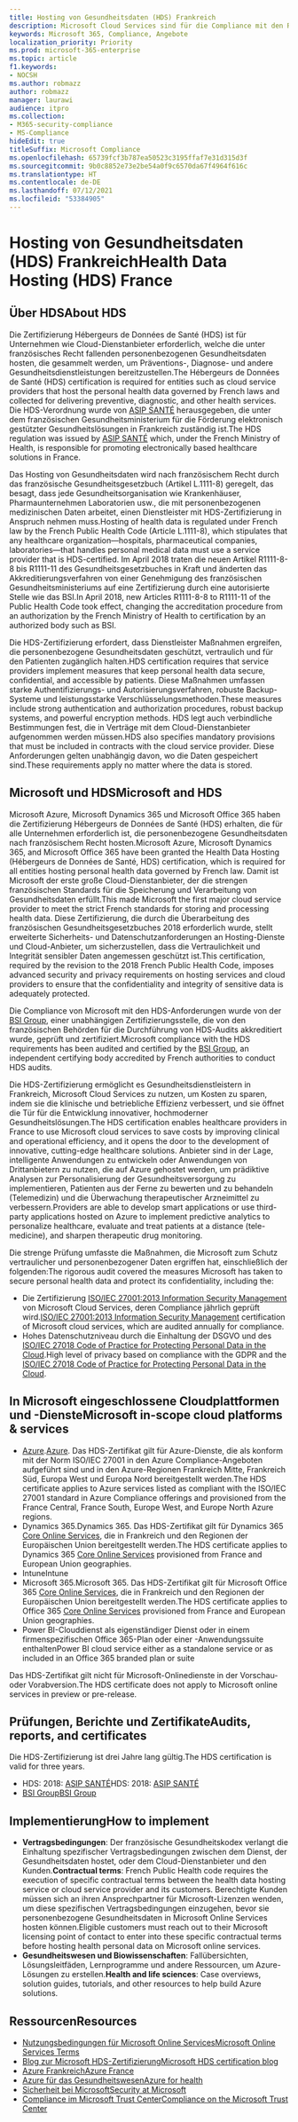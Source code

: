 ```yaml
---
title: Hosting von Gesundheitsdaten (HDS) Frankreich
description: Microsoft Cloud Services sind für die Compliance mit den Richtlinien für das Hosting von Gesundheitsdaten (Hébergeurs de données de santé) zertifiziert.
keywords: Microsoft 365, Compliance, Angebote
localization_priority: Priority
ms.prod: microsoft-365-enterprise
ms.topic: article
f1.keywords:
- NOCSH
ms.author: robmazz
author: robmazz
manager: laurawi
audience: itpro
ms.collection:
- M365-security-compliance
- MS-Compliance
hideEdit: true
titleSuffix: Microsoft Compliance
ms.openlocfilehash: 65739fcf3b787ea50523c3195ffaf7e31d315d3f
ms.sourcegitcommit: 9b0c8852e73e2be54a0f9c6570da67f4964f616c
ms.translationtype: HT
ms.contentlocale: de-DE
ms.lasthandoff: 07/12/2021
ms.locfileid: "53384905"
---
```

# <a name="health-data-hosting-hds-france"></a><span data-ttu-id="fa08a-104">Hosting von Gesundheitsdaten (HDS) Frankreich</span><span class="sxs-lookup"><span data-stu-id="fa08a-104">Health Data Hosting (HDS) France</span></span>

## <a name="about-hds"></a><span data-ttu-id="fa08a-105">Über HDS</span><span class="sxs-lookup"><span data-stu-id="fa08a-105">About HDS</span></span>

<span data-ttu-id="fa08a-106">Die Zertifizierung Hébergeurs de Données de Santé (HDS) ist für Unternehmen wie Cloud-Dienstanbieter erforderlich, welche die unter französisches Recht fallenden personenbezogenen Gesundheitsdaten hosten, die gesammelt werden, um Präventions-, Diagnose- und andere Gesundheitsdienstleistungen bereitzustellen.</span><span class="sxs-lookup"><span data-stu-id="fa08a-106">The Hébergeurs de Données de Santé (HDS) certification is required for entities such as cloud service providers that host the personal health data governed by French laws and collected for delivering preventive, diagnostic, and other health services.</span></span> <span data-ttu-id="fa08a-107">Die HDS-Verordnung wurde von [ASIP SANTÉ](https://esante.gouv.fr/) herausgegeben, die unter dem französischen Gesundheitsministerium für die Förderung elektronisch gestützter Gesundheitslösungen in Frankreich zuständig ist.</span><span class="sxs-lookup"><span data-stu-id="fa08a-107">The HDS regulation was issued by [ASIP SANTÉ](https://esante.gouv.fr/) which, under the French Ministry of Health, is responsible for promoting electronically based healthcare solutions in France.</span></span>

<span data-ttu-id="fa08a-108">Das Hosting von Gesundheitsdaten wird nach französischem Recht durch das französische Gesundheitsgesetzbuch (Artikel L.1111-8) geregelt, das besagt, dass jede Gesundheitsorganisation wie Krankenhäuser, Pharmaunternehmen Laboratorien usw., die mit personenbezogenen medizinischen Daten arbeitet, einen Dienstleister mit HDS-Zertifizierung in Anspruch nehmen muss.</span><span class="sxs-lookup"><span data-stu-id="fa08a-108">Hosting of health data is regulated under French law by the French Public Health Code (Article L.1111-8), which stipulates that any healthcare organization—hospitals, pharmaceutical companies, laboratories—that handles personal medical data must use a service provider that is HDS-certified.</span></span> <span data-ttu-id="fa08a-109">Im April 2018 traten die neuen Artikel R1111-8-8 bis R1111-11 des Gesundheitsgesetzbuches in Kraft und änderten das Akkreditierungsverfahren von einer Genehmigung des französischen Gesundheitsministeriums auf eine Zertifizierung durch eine autorisierte Stelle wie das BSI.</span><span class="sxs-lookup"><span data-stu-id="fa08a-109">In April 2018, new Articles R1111-8-8 to R1111-11 of the Public Health Code took effect, changing the accreditation procedure from an authorization by the French Ministry of Health to certification by an authorized body such as BSI.</span></span>

<span data-ttu-id="fa08a-110">Die HDS-Zertifizierung erfordert, dass Dienstleister Maßnahmen ergreifen, die personenbezogene Gesundheitsdaten geschützt, vertraulich und für den Patienten zugänglich halten.</span><span class="sxs-lookup"><span data-stu-id="fa08a-110">HDS certification requires that service providers implement measures that keep personal health data secure, confidential, and accessible by patients.</span></span> <span data-ttu-id="fa08a-111">Diese Maßnahmen umfassen starke Authentifizierungs- und Autorisierungsverfahren, robuste Backup-Systeme und leistungsstarke Verschlüsselungsmethoden.</span><span class="sxs-lookup"><span data-stu-id="fa08a-111">These measures include strong authentication and authorization procedures, robust backup systems, and powerful encryption methods.</span></span> <span data-ttu-id="fa08a-112">HDS legt auch verbindliche Bestimmungen fest, die in Verträge mit dem Cloud-Dienstanbieter aufgenommen werden müssen.</span><span class="sxs-lookup"><span data-stu-id="fa08a-112">HDS also specifies mandatory provisions that must be included in contracts with the cloud service provider.</span></span> <span data-ttu-id="fa08a-113">Diese Anforderungen gelten unabhängig davon, wo die Daten gespeichert sind.</span><span class="sxs-lookup"><span data-stu-id="fa08a-113">These requirements apply no matter where the data is stored.</span></span>

## <a name="microsoft-and-hds"></a><span data-ttu-id="fa08a-114">Microsoft und HDS</span><span class="sxs-lookup"><span data-stu-id="fa08a-114">Microsoft and HDS</span></span>

<span data-ttu-id="fa08a-115">Microsoft Azure, Microsoft Dynamics 365 und Microsoft Office 365 haben die Zertifizierung Hébergeurs de Données de Santé (HDS) erhalten, die für alle Unternehmen erforderlich ist, die personenbezogene Gesundheitsdaten nach französischem Recht hosten.</span><span class="sxs-lookup"><span data-stu-id="fa08a-115">Microsoft Azure, Microsoft Dynamics 365, and Microsoft Office 365 have been granted the Health Data Hosting (Hébergeurs de Données de Santé, HDS) certification, which is required for all entities hosting personal health data governed by French law.</span></span> <span data-ttu-id="fa08a-116">Damit ist Microsoft der erste große Cloud-Dienstanbieter, der die strengen französischen Standards für die Speicherung und Verarbeitung von Gesundheitsdaten erfüllt.</span><span class="sxs-lookup"><span data-stu-id="fa08a-116">This made Microsoft the first major cloud service provider to meet the strict French standards for storing and processing health data.</span></span> <span data-ttu-id="fa08a-117">Diese Zertifizierung, die durch die Überarbeitung des französischen Gesundheitsgesetzbuches 2018 erforderlich wurde, stellt erweiterte Sicherheits- und Datenschutzanforderungen an Hosting-Dienste und Cloud-Anbieter, um sicherzustellen, dass die Vertraulichkeit und Integrität sensibler Daten angemessen geschützt ist.</span><span class="sxs-lookup"><span data-stu-id="fa08a-117">This certification, required by the revision to the 2018 French Public Health Code, imposes advanced security and privacy requirements on hosting services and cloud providers to ensure that the confidentiality and integrity of sensitive data is adequately protected.</span></span>

<span data-ttu-id="fa08a-118">Die Compliance von Microsoft mit den HDS-Anforderungen wurde von der [BSI Group](https://www.bsigroup.com/fr-FR/), einer unabhängigen Zertifizierungsstelle, die von den französischen Behörden für die Durchführung von HDS-Audits akkreditiert wurde, geprüft und zertifiziert.</span><span class="sxs-lookup"><span data-stu-id="fa08a-118">Microsoft compliance with the HDS requirements has been audited and certified by the [BSI Group](https://www.bsigroup.com/fr-FR/), an independent certifying body accredited by French authorities to conduct HDS audits.</span></span>

<span data-ttu-id="fa08a-119">Die HDS-Zertifizierung ermöglicht es Gesundheitsdienstleistern in Frankreich, Microsoft Cloud Services zu nutzen, um Kosten zu sparen, indem sie die klinische und betriebliche Effizienz verbessert, und sie öffnet die Tür für die Entwicklung innovativer, hochmoderner Gesundheitslösungen.</span><span class="sxs-lookup"><span data-stu-id="fa08a-119">The HDS certification enables healthcare providers in France to use Microsoft cloud services to save costs by improving clinical and operational efficiency, and it opens the door to the development of innovative, cutting-edge healthcare solutions.</span></span> <span data-ttu-id="fa08a-120">Anbieter sind in der Lage, intelligente Anwendungen zu entwickeln oder Anwendungen von Drittanbietern zu nutzen, die auf Azure gehostet werden, um prädiktive Analysen zur Personalisierung der Gesundheitsversorgung zu implementieren, Patienten aus der Ferne zu bewerten und zu behandeln (Telemedizin) und die Überwachung therapeutischer Arzneimittel zu verbessern.</span><span class="sxs-lookup"><span data-stu-id="fa08a-120">Providers are able to develop smart applications or use third-party applications hosted on Azure to implement predictive analytics to personalize healthcare, evaluate and treat patients at a distance (tele-medicine), and sharpen therapeutic drug monitoring.</span></span>

<span data-ttu-id="fa08a-121">Die strenge Prüfung umfasste die Maßnahmen, die Microsoft zum Schutz vertraulicher und personenbezogener Daten ergriffen hat, einschließlich der folgenden:</span><span class="sxs-lookup"><span data-stu-id="fa08a-121">The rigorous audit covered the measures Microsoft has taken to secure personal health data and protect its confidentiality, including the:</span></span>

- <span data-ttu-id="fa08a-122">Die Zertifizierung [ISO/IEC 27001:2013 Information Security Management](offering-iso-27001.md) von Microsoft Cloud Services, deren Compliance jährlich geprüft wird.</span><span class="sxs-lookup"><span data-stu-id="fa08a-122">[ISO/IEC 27001:2013 Information Security Management](offering-iso-27001.md) certification of Microsoft cloud services, which are audited annually for compliance.</span></span>
- <span data-ttu-id="fa08a-123">Hohes Datenschutzniveau durch die Einhaltung der DSGVO und des [ISO/IEC 27018 Code of Practice for Protecting Personal Data in the Cloud](offering-iso-27018.md).</span><span class="sxs-lookup"><span data-stu-id="fa08a-123">High level of privacy based on compliance with the GDPR and the [ISO/IEC 27018 Code of Practice for Protecting Personal Data in the Cloud](offering-iso-27018.md).</span></span>

## <a name="microsoft-in-scope-cloud-platforms--services"></a><span data-ttu-id="fa08a-124">In Microsoft eingeschlossene Cloudplattformen und -Dienste</span><span class="sxs-lookup"><span data-stu-id="fa08a-124">Microsoft in-scope cloud platforms & services</span></span>

- <span data-ttu-id="fa08a-125">[Azure](https://aka.ms/AzureCompliance).</span><span class="sxs-lookup"><span data-stu-id="fa08a-125">[Azure](https://aka.ms/AzureCompliance).</span></span> <span data-ttu-id="fa08a-126">Das HDS-Zertifikat gilt für Azure-Dienste, die als konform mit der Norm ISO/IEC 27001 in den Azure Compliance-Angeboten aufgeführt sind und in den Azure-Regionen Frankreich Mitte, Frankreich Süd, Europa West und Europa Nord bereitgestellt werden.</span><span class="sxs-lookup"><span data-stu-id="fa08a-126">The HDS certificate applies to Azure services listed as compliant with the ISO/IEC 27001 standard in Azure Compliance offerings and provisioned from the France Central, France South, Europe West, and Europe North Azure regions.</span></span>
- <span data-ttu-id="fa08a-127">Dynamics 365.</span><span class="sxs-lookup"><span data-stu-id="fa08a-127">Dynamics 365.</span></span> <span data-ttu-id="fa08a-128">Das HDS-Zertifikat gilt für Dynamics 365 [Core Online Services](https://aka.ms/Online-Services-Terms), die in Frankreich und den Regionen der Europäischen Union bereitgestellt werden.</span><span class="sxs-lookup"><span data-stu-id="fa08a-128">The HDS certificate applies to Dynamics 365 [Core Online Services](https://aka.ms/Online-Services-Terms) provisioned from France and European Union geographies.</span></span>
- <span data-ttu-id="fa08a-129">Intune</span><span class="sxs-lookup"><span data-stu-id="fa08a-129">Intune</span></span>
- <span data-ttu-id="fa08a-130">Microsoft 365.</span><span class="sxs-lookup"><span data-stu-id="fa08a-130">Microsoft 365.</span></span> <span data-ttu-id="fa08a-131">Das HDS-Zertifikat gilt für Microsoft Office 365 [Core Online Services](https://aka.ms/Online-Services-Terms), die in Frankreich und den Regionen der Europäischen Union bereitgestellt werden.</span><span class="sxs-lookup"><span data-stu-id="fa08a-131">The HDS certificate applies to Office 365 [Core Online Services](https://aka.ms/Online-Services-Terms) provisioned from France and European Union geographies.</span></span>
- <span data-ttu-id="fa08a-132">Power BI-Clouddienst als eigenständiger Dienst oder in einem firmenspezifischen Office 365-Plan oder einer -Anwendungssuite enthalten</span><span class="sxs-lookup"><span data-stu-id="fa08a-132">Power BI cloud service either as a standalone service or as included in an Office 365 branded plan or suite</span></span>

<span data-ttu-id="fa08a-133">Das HDS-Zertifikat gilt nicht für Microsoft-Onlinedienste in der Vorschau- oder Vorabversion.</span><span class="sxs-lookup"><span data-stu-id="fa08a-133">The HDS certificate does not apply to Microsoft online services in preview or pre-release.</span></span>

## <a name="audits-reports-and-certificates"></a><span data-ttu-id="fa08a-134">Prüfungen, Berichte und Zertifikate</span><span class="sxs-lookup"><span data-stu-id="fa08a-134">Audits, reports, and certificates</span></span>

<span data-ttu-id="fa08a-135">Die HDS-Zertifizierung ist drei Jahre lang gültig.</span><span class="sxs-lookup"><span data-stu-id="fa08a-135">The HDS certification is valid for three years.</span></span>

- <span data-ttu-id="fa08a-136">HDS: 2018: [ASIP SANTÉ](https://esante.gouv.fr/)</span><span class="sxs-lookup"><span data-stu-id="fa08a-136">HDS: 2018: [ASIP SANTÉ](https://esante.gouv.fr/)</span></span>
- [<span data-ttu-id="fa08a-137">BSI Group</span><span class="sxs-lookup"><span data-stu-id="fa08a-137">BSI Group</span></span>](https://www.bsigroup.com/fr-FR/Nos-services/Certification/Recherche-dans-le-repertoire-des-certificats-et-des-clients/Resultats-de-la-recherche-dans-le-repertoire-des-certificats-et-des-clients/?searchkey=licence%3dHDS%2b701569%26company%3dMicrosoft%2bCorp&licencenumber=HDS%20701569)

## <a name="how-to-implement"></a><span data-ttu-id="fa08a-138">Implementierung</span><span class="sxs-lookup"><span data-stu-id="fa08a-138">How to implement</span></span>

- <span data-ttu-id="fa08a-139">**Vertragsbedingungen**: Der französische Gesundheitskodex verlangt die Einhaltung spezifischer Vertragsbedingungen zwischen dem Dienst, der Gesundheitsdaten hostet, oder dem Cloud-Dienstanbieter und den Kunden.</span><span class="sxs-lookup"><span data-stu-id="fa08a-139">**Contractual terms**: French Public Health code requires the execution of specific contractual terms between the health data hosting service or cloud service provider and its customers.</span></span> <span data-ttu-id="fa08a-140">Berechtigte Kunden müssen sich an ihren Ansprechpartner für Microsoft-Lizenzen wenden, um diese spezifischen Vertragsbedingungen einzugehen, bevor sie personenbezogene Gesundheitsdaten in Microsoft Online Services hosten können.</span><span class="sxs-lookup"><span data-stu-id="fa08a-140">Eligible customers must reach out to their Microsoft licensing point of contact to enter into these specific contractual terms before hosting health personal data on Microsoft online services.</span></span>
- <span data-ttu-id="fa08a-141">**Gesundheitswesen und Biowissenschaften**: Fallübersichten, Lösungsleitfäden, Lernprogramme und andere Ressourcen, um Azure-Lösungen zu erstellen.</span><span class="sxs-lookup"><span data-stu-id="fa08a-141">**Health and life sciences**: Case overviews, solution guides, tutorials, and other resources to help build Azure solutions.</span></span>

## <a name="resources"></a><span data-ttu-id="fa08a-142">Ressourcen</span><span class="sxs-lookup"><span data-stu-id="fa08a-142">Resources</span></span>

- [<span data-ttu-id="fa08a-143">Nutzungsbedingungen für Microsoft Online Services</span><span class="sxs-lookup"><span data-stu-id="fa08a-143">Microsoft Online Services Terms</span></span>](https://aka.ms/Online-Services-Terms)
- [<span data-ttu-id="fa08a-144">Blog zur Microsoft HDS-Zertifizierung</span><span class="sxs-lookup"><span data-stu-id="fa08a-144">Microsoft HDS certification blog</span></span>](https://news.microsoft.com/2018/11/06/microsoft-1er-acteur-majeur-du-cloud-public-a-etre-certifie-hebergeur-de-donnees-de-sante-en-france/)
- [<span data-ttu-id="fa08a-145">Azure Frankreich</span><span class="sxs-lookup"><span data-stu-id="fa08a-145">Azure France</span></span>](https://azure.microsoft.com/global-infrastructure/france/)
- [<span data-ttu-id="fa08a-146">Azure für das Gesundheitswesen</span><span class="sxs-lookup"><span data-stu-id="fa08a-146">Azure for health</span></span>](https://azure.microsoft.com/industries/healthcare/)
- [<span data-ttu-id="fa08a-147">Sicherheit bei Microsoft</span><span class="sxs-lookup"><span data-stu-id="fa08a-147">Security at Microsoft</span></span>](https://www.microsoft.com/security)
- [<span data-ttu-id="fa08a-148">Compliance im Microsoft Trust Center</span><span class="sxs-lookup"><span data-stu-id="fa08a-148">Compliance on the Microsoft Trust Center</span></span>](https://www.microsoft.com/trust-center/compliance/compliance-overview)
